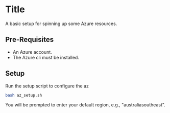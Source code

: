 # Title

A basic setup for spinning up some Azure resources.

## Pre-Requisites

* An Azure account.
* The Azure cli must be installed.

## Setup

Run the setup script to configure the az

```bash
bash az_setup.sh
```

You will be prompted to enter your default region, e.g., "australiasoutheast".
